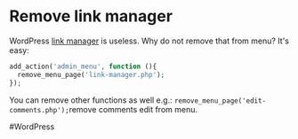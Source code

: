 # Remove link manager

WordPress [link manager](http://codex.wordpress.org/Links_Manager) is useless. Why do not remove that from menu? It's easy:

```php
add_action('admin_menu', function (){
  remove_menu_page('link-manager.php');
});
```

You can remove other functions as well e.g.: `remove_menu_page('edit-comments.php');`remove comments edit from menu.

#WordPress 